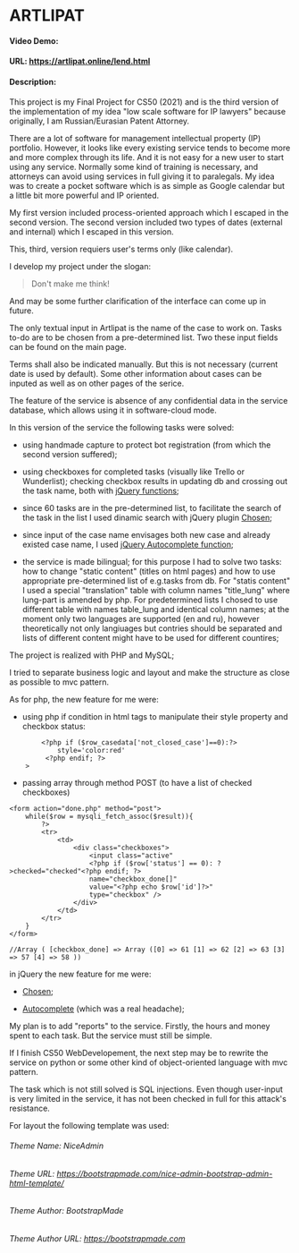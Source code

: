 # ARTLIPAT
#### Video Demo:  <URL HERE>
#### URL: https://artlipat.online/lend.html
#### Description:

This project is my Final Project for CS50 (2021) and is the third version of the implementation of my idea "low scale software for IP lawyers" because originally, I am Russian/Eurasian Patent Attorney.   

There are a lot of software for management intellectual property (IP) portfolio. However, it looks like every existing service tends to become more and more complex through its life. And it is not easy for a new user to start using any service. Normally some kind of training is necessary, and attorneys can avoid using services in full giving it to paralegals. My idea was to create a pocket software which is as simple as Google calendar but a little bit more powerful and IP oriented. 

My first version included process-oriented approach which I escaped in the second version. The second version included two types of dates (external and internal) which I escaped in this version.  

This, third, version requiers user's terms only (like calendar). 

I develop my project under the slogan: 
>Don't make me think!

And may be some further clarification of the interface can come up in future.  

The only textual input in Artlipat is the name of the case to work on. Tasks to-do are to be chosen from a pre-determined list. Two these input fields can be found on the main page.   

Terms shall also be indicated manually. But this is not necessary (current date is used by default). Some other information about cases can be inputed as well as on other pages of the serice.

The feature of the service is absence of any confidential data in the service database, which allows using it in software-cloud mode. 

In this version of the service the following tasks were solved: 

- using handmade capture to protect bot registration (from which the second version suffered); 

- using checkboxes for completed tasks (visually like Trello or Wunderlist); checking checkbox results in updating db and crossing out the task name, both with [jQuery functions](https://api.jquery.com/jQuery.post/); 

- since 60 tasks are in the pre-determined list, to facilitate the search of the task in the list I used dinamic search with jQuery plugin [Chosen](https://harvesthq.github.io/chosen/); 

- since input of the case name envisages both new case and already existed case name, I used [jQuery Autocomplete function](https://jqueryui.com/autocomplete/#remote); 

- the service is made bilingual; for this purpose I had to solve two tasks: how to change "static content" (titles on html pages) and how to use appropriate pre-determined list of e.g.tasks from db. For "statis content" I used a special "translation" table with column names "title_lung" where lung-part is amended by php. For predetermined lists I chosed to use different table with names table_lung and identical column names; at the moment only two languages are supported (en and ru), however theoretically not only langiuages but contries should be separated and lists of different content might have to be used for different countires;

The project is realized with PHP and MySQL; 

I tried to separate business logic and layout and make the structure as close as possible to mvc pattern. 

As for php, the new feature for me were: 

- using php if condition in html tags to manipulate their style property and checkbox status: 

``` <div class="panel panel-default"
        <?php if ($row_casedata['not_closed_case']==0):?>
            style='color:red'
         <?php endif; ?>
    >
``` 

- passing array through method POST (to have a list of checked checkboxes) 
```
<form action="done.php" method="post">
	while($row = mysqli_fetch_assoc($result)){         
        ?>
        <tr>
			<td>
				<div class="checkboxes">
					<input class="active" 
					<?php if ($row['status'] == 0): ?>checked="checked"<?php endif; ?> 
					name="checkbox_done[]"
					value="<?php echo $row['id']?>" 
					type="checkbox" />
				</div>
			</td>
		</tr>
	}
</form>

//Array ( [checkbox_done] => Array ([0] => 61 [1] => 62 [2] => 63 [3] => 57 [4] => 58 ))
```

in jQuery the new feature for me were: 

- [Chosen](https://harvesthq.github.io/chosen/); 

- [Autocomplete](https://jqueryui.com/autocomplete/#remote) (which was a real headache); 

My plan is to add "reports" to the service. Firstly, the hours and money spent to each task. But the service must still be simple.

If I finish CS50  WebDevelopement, the next step may be to rewrite the service on python or some other kind of object-oriented language with mvc pattern. 

The task which is not still solved is SQL injections. Even though user-input is very limited in the service, it has not been checked in full for this attack's resistance. 

For layout the following template was used:
###### Theme Name: NiceAdmin
###### Theme URL: https://bootstrapmade.com/nice-admin-bootstrap-admin-html-template/
###### Theme Author: BootstrapMade
###### Theme Author URL: https://bootstrapmade.com 